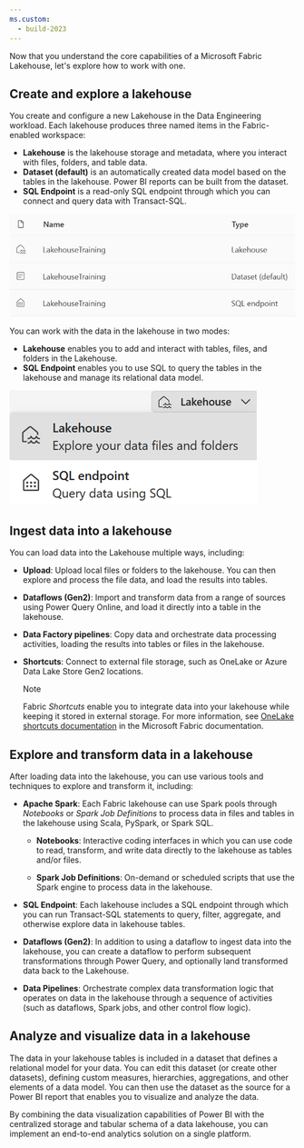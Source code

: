 ```yaml
---
ms.custom:
  - build-2023
---
```

Now that you understand the core capabilities of a Microsoft Fabric Lakehouse, let's explore how to work with one.

## Create and explore a lakehouse

You create and configure a new Lakehouse in the Data Engineering workload. Each lakehouse produces three named items in the Fabric-enabled workspace:

- **Lakehouse** is the lakehouse storage and metadata, where you interact with files, folders, and table data.
- **Dataset (default)** is an automatically created data model based on the tables in the lakehouse. Power BI reports can be built from the dataset.
- **SQL Endpoint** is a read-only SQL endpoint through which you can connect and query data with Transact-SQL.

![The three Lakehouse items as described](../media/lakehouse-items.png)

You can work with the data in the lakehouse in two modes:

- **Lakehouse** enables you to add and interact with tables, files, and folders in the Lakehouse.
- **SQL Endpoint** enables you to use SQL to query the tables in the lakehouse and manage its relational data model.

![The two Lakehouse Explorer modes](../media/explorer-modes.png)

## Ingest data into a lakehouse

You can load data into the Lakehouse multiple ways, including:

- **Upload**: Upload local files or folders to the lakehouse. You can then explore and process the file data, and load the results into tables.

- **Dataflows (Gen2)**: Import and transform data from a range of sources using Power Query Online, and load it directly into a table in the lakehouse.

- **Data Factory pipelines**: Copy data and orchestrate data processing activities, loading the results into tables or files in the lakehouse.

- **Shortcuts**: Connect to external file storage, such as OneLake or Azure Data Lake Store Gen2 locations.

  > [!NOTE]
  > Fabric *Shortcuts* enable you to integrate data into your lakehouse while keeping it stored in external storage. For more information, see [OneLake shortcuts documentation](https://review.learn.microsoft.com/fabric/onelake/onelake-shortcuts?branch=release-public-preview) in the Microsoft Fabric documentation.

## Explore and transform data in a lakehouse

After loading data into the lakehouse, you can use various tools and techniques to explore and transform it, including:

- **Apache Spark**: Each Fabric lakehouse can use Spark pools through *Notebooks* or *Spark Job Definitions* to process data in files and tables in the lakehouse using Scala, PySpark, or Spark SQL.

  - **Notebooks**: Interactive coding interfaces in which you can use code to read, transform, and write data directly to the lakehouse as tables and/or files.

  - **Spark Job Definitions**: On-demand or scheduled scripts that use the Spark engine to process data in the lakehouse.

- **SQL Endpoint**: Each lakehouse includes a SQL endpoint through which you can run Transact-SQL statements to query, filter, aggregate, and otherwise explore data in lakehouse tables.

- **Dataflows (Gen2)**: In addition to using a dataflow to ingest data into the lakehouse, you can create a dataflow to perform subsequent transformations through Power Query, and optionally land transformed data back to the Lakehouse.

- **Data Pipelines**: Orchestrate complex data transformation logic that operates on data in the lakehouse through a sequence of activities (such as dataflows, Spark jobs, and other control flow logic).

## Analyze and visualize data in a lakehouse

The data in your lakehouse tables is included in a dataset that defines a relational model for your data. You can edit this dataset (or create other datasets), defining custom measures, hierarchies, aggregations, and other elements of a data model. You can then use the dataset as the source for a Power BI report that enables you to visualize and analyze the data.

By combining the data visualization capabilities of Power BI with the centralized storage and tabular schema of a data lakehouse, you can implement an end-to-end analytics solution on a single platform.
